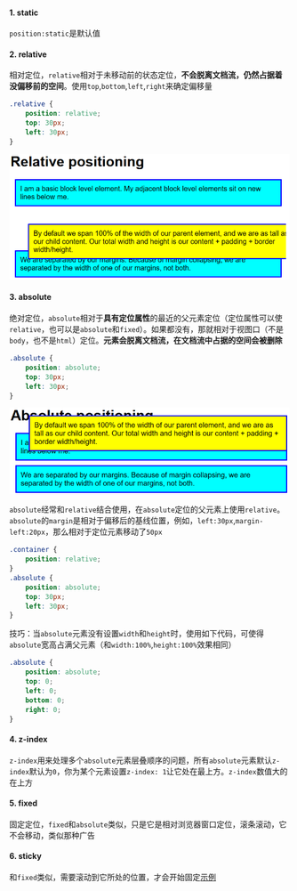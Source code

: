 #### 1. static

`position:static`是默认值

#### 2. relative

相对定位，`relative`相对于未移动前的状态定位，**不会脱离文档流，仍然占据着没偏移前的空间**。使用`top`,`bottom`,`left`,`right`来确定偏移量

```css
.relative {
    position: relative;
    top: 30px;
    left: 30px;
}
```

![image-20200104150747884](assets/position.png ":size=300")

#### 3. absolute

绝对定位，`absolute`相对于**具有定位属性**的最近的父元素定位（定位属性可以使`relative`，也可以是`absolute`和`fixed`）。如果都没有，那就相对于视图口（不是`body`，也不是`html`）定位。**元素会脱离文档流，在文档流中占据的空间会被删除**

```css
.absolute {
	position: absolute;
	top: 30px;
	left: 30px;
}
```

![image-20200104151839449](assets/position2.png ":size=300")

`absolute`经常和`relative`结合使用，在`absolute`定位的父元素上使用`relative`。`absolute`的`margin`是相对于偏移后的基线位置，例如，`left:30px`,`margin-left:20px`，那么相对于定位元素移动了`50px`

```css
.container {
	position: relative;
}
.absolute {
	position: absolute;
	top: 30px;
	left: 30px;
}
```

技巧：当`absolute`元素没有设置`width`和`height`时，使用如下代码，可使得`absolute`宽高占满父元素（和`width:100%`,`height:100%`效果相同）

```css
.absolute {
    position: absolute;
    top: 0;
    left: 0;
    bottom: 0;
    right: 0;
}
```

#### 4. z-index

`z-index`用来处理多个`absolute`元素层叠顺序的问题，所有`absolute`元素默认`z-index`默认为`0`，你为某个元素设置`z-index: 1`让它处在最上方。`z-index`数值大的在上方

#### 5. fixed

固定定位，`fixed`和`absolute`类似，只是它是相对浏览器窗口定位，滚条滚动，它不会移动，类似那种广告

#### 6. sticky

和`fixed`类似，需要滚动到它所处的位置，才会开始固定[示例](https://codepen.io/pen/?&editable=true)